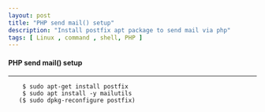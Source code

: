 ```yaml
---
layout: post
title: "PHP send mail() setup"
description: "Install postfix apt package to send mail via php"
tags: [ Linux , command , shell, PHP ]
---
```


#### PHP send mail() setup
---

```
    $ sudo apt-get install postfix
    $ sudo apt install -y mailutils
   ($ sudo dpkg-reconfigure postfix)
```